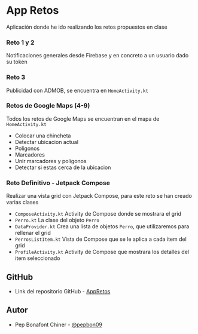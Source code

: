 # App Retos
Aplicación donde he ido realizando los retos propuestos en clase

### Reto 1 y 2
Notificaciones generales desde Firebase y en concreto a un usuario dado su token

### Reto 3
Publicidad con ADMOB, se encuentra en `HomeActivity.kt`

### Retos de Google Maps (4-9)
Todos los retos de Google Maps se encuentran en el mapa de `HomeActivity.kt`

- Colocar una chincheta
- Detectar ubicacion actual
- Poligonos
- Marcadores
- Unir marcadores y poligonos
- Detectar si estas cerca de la ubicacion

### Reto Definitivo - Jetpack Compose
Realizar una vista grid con Jetpack Compose, para este reto se han creado varias clases

- `ComposeActivity.kt` Activity de Compose donde se mostrara el grid
- `Perro.kt` La clase del objeto `Perro`
- `DataProvider.kt` Crea una lista de objetos `Perro`, que utilizaremos para rellenar el grid
- `PerrosListItem.kt` Vista de Compose que se le aplica a cada item del grid
- `ProfileActivity.kt` Activity de Compose que mostrara los detalles del item seleccionado

## GitHub
- Link del repositorio GitHub - [AppRetos](https://github.com/pepbon09/AppRetos) 

## Autor
- Pep Bonafont Chiner - [@pepbon09](https://github.com/pepbon09)
